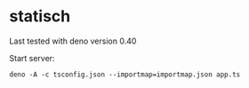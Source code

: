 # statisch

Last tested with deno version 0.40

Start server:
```
deno -A -c tsconfig.json --importmap=importmap.json app.ts
```